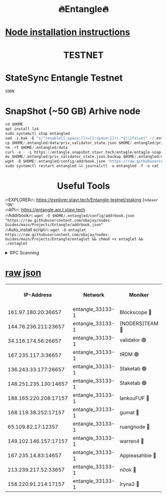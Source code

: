 <h1 align="center"> 🔥Entangle🔥</h1>

[Node installation instructions](https://github.com/obajay/nodes-Guides/tree/main/Projects/Entangle)
=

<h1 align="center"> TESTNET</h1>

# StateSync Entangle Testnet
```python
SOON
```
# SnapShot (~50 GB) Arhive node
```python
cd $HOME
apt install lz4
sudo systemctl stop entangled
sed -i.bak -E "s|^(enable[[:space:]]+=[[:space:]]+).*$|\1false|" ~/.entangled/config/config.toml
cp $HOME/.entangled/data/priv_validator_state.json $HOME/.entangled/priv_validator_state.json.backup
rm -rf $HOME/.entangled/data
curl -o - -L https://entangle.snapshot.stavr.tech/entagle/entagle-snap.tar.lz4 | lz4 -c -d - | tar -x -C $HOME/.entangled --strip-components 2
mv $HOME/.entangled/priv_validator_state.json.backup $HOME/.entangled/data/priv_validator_state.json
wget -O $HOME/.entangled/config/addrbook.json "https://raw.githubusercontent.com/obajay/nodes-Guides/main/Projects/Entangle/addrbook.json"
sudo systemctl restart entangled && journalctl -u entangled -f -o cat
```
 <h1 align="center"> Useful Tools</h1>
 
🔥EXPLORER🔥: https://explorer.stavr.tech/Entangle-testnet/staking        `Indexer "ON"` \
🔥API🔥:      https://entangle.api.t.stavr.tech \
🔥Addrbook🔥: ```wget -O $HOME/.entangled/config/addrbook.json "https://raw.githubusercontent.com/obajay/nodes-Guides/main/Projects/Entangle/addrbook.json"``` \
🔥Auto_install script🔥:  `wget -O entaglet https://raw.githubusercontent.com/obajay/nodes-Guides/main/Projects/Entangle/entaglet && chmod +x entaglet && ./entaglet`


<details>
<summary>RPC Scanning</summary>

<h2 align="center"> We scan nodes in real time every 4 hours. And we provide the final result of RPC endpoints.
We cannot influence the operation of these nodes in any way. </h2>


```python
If Voting Power is higher than 0 --> then the Node is a validator of the network and may be subject to attack and be a potential threat to the chain.
```
```python
We marked such validators with a red symbol
```

</details>

[raw json](https://rpc-check.entangt.stavr.tech/entangt/rpc-entangt-result.json)
=


<table><tr><th>IP-Address</th><th>Network</th><th>Moniker</th><th>Latest Block Height</th><th>Earliest Block Height</th><th>Catching Up</th><th>Tx Index</th><th>Voting Power</th><th>Scan Time</th></tr><tr><td>161.97.180.20:36657</td><td>entangle_33133-1</td><td>Blockscope 🔴</td><td>1851136</td><td>1</td><td>False</td><td>off</td><td>259606473635098</td><td>2024-01-25T12:53:10.235227827UTC</td></tr><tr><td>144.76.236.211:23657</td><td>entangle_33133-1</td><td>[NODERS]TEAM 🔴</td><td>1851138</td><td>1</td><td>False</td><td>off</td><td>27049800500000000</td><td>2024-01-25T12:53:22.938068560UTC</td></tr><tr><td>34.116.174.56:26657</td><td>entangle_33133-1</td><td>validator 🟢</td><td>1851138</td><td>1</td><td>False</td><td>on</td><td>0</td><td>2024-01-25T12:53:29.808065003UTC</td></tr><tr><td>167.235.117.3:36657</td><td>entangle_33133-1</td><td>tRDM 🟢</td><td>1851139</td><td>1</td><td>False</td><td>on</td><td>0</td><td>2024-01-25T12:53:31.114529368UTC</td></tr><tr><td>136.243.33.177:26657</td><td>entangle_33133-1</td><td>Staketab 🟢</td><td>1851138</td><td>660001</td><td>False</td><td>on</td><td>0</td><td>2024-01-25T12:53:25.307410140UTC</td></tr><tr><td>148.251.235.130:14657</td><td>entangle_33133-1</td><td>Staketab 🟢</td><td>1851136</td><td>660801</td><td>False</td><td>on</td><td>0</td><td>2024-01-25T12:53:09.966447394UTC</td></tr><tr><td>188.165.220.208:17157</td><td>entangle_33133-1</td><td>lankouFUF 🔴</td><td>1851137</td><td>725001</td><td>False</td><td>on</td><td>312833891990001</td><td>2024-01-25T12:53:15.208587493UTC</td></tr><tr><td>168.119.38.252:17157</td><td>entangle_33133-1</td><td>gumat 🔴</td><td>1851137</td><td>962001</td><td>False</td><td>on</td><td>311993412878335</td><td>2024-01-25T12:53:14.935783546UTC</td></tr><tr><td>65.109.82.17:12357</td><td>entangle_33133-1</td><td>ruangnode 🔴</td><td>1851136</td><td>1312001</td><td>False</td><td>off</td><td>439934210751374</td><td>2024-01-25T12:53:10.572276040UTC</td></tr><tr><td>149.102.146.157:17157</td><td>entangle_33133-1</td><td>warren4 🔴</td><td>1851138</td><td>1436001</td><td>False</td><td>on</td><td>484417023854259</td><td>2024-01-25T12:53:22.652383229UTC</td></tr><tr><td>167.235.14.83:14657</td><td>entangle_33133-1</td><td>Appieasahbie 🔴</td><td>1851139</td><td>1716001</td><td>False</td><td>on</td><td>44123221801989996</td><td>2024-01-25T12:53:30.717888521UTC</td></tr><tr><td>213.239.217.52:33657</td><td>entangle_33133-1</td><td>n0ok 🔴</td><td>1851139</td><td>1751139</td><td>False</td><td>off</td><td>46574392273662988</td><td>2024-01-25T12:53:30.036436394UTC</td></tr><tr><td>158.220.91.214:17157</td><td>entangle_33133-1</td><td>Iryna2 🔴</td><td>1851139</td><td>1822001</td><td>False</td><td>on</td><td>298287408343724</td><td>2024-01-25T12:53:30.410754842UTC</td></tr></table>
